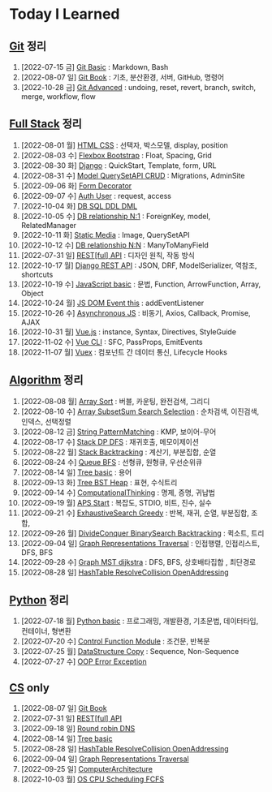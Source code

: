# Today I Learned

## [Git](/Git/README.md) 정리

1. [2022-07-15 금] [Git Basic](./Git/0715_Git_basic.md) : Markdown, Bash
2. [2022-08-07 일] [Git Book](https://github.com/kimsixsue/CS-Study/blob/master/kimsixsue/Git_GitHub.md) : 기초, 분산환경, 서버, GitHub, 명령어
3. [2022-10-28 금] [Git Advanced](/Git/1028_Git_Advanced.md) : undoing, reset, revert, branch, switch, merge, workflow, flow

## [Full Stack](/Full_Stack/README.md) 정리

1. [2022-08-01 월] [HTML CSS](./Full_Stack/0801_HTML_CSS.md) : 선택자, 박스모델, display, position
2. [2022-08-03 수] [Flexbox Bootstrap](./Full_Stack/0803_Flexbox_Bootstrap.md) : Float, Spacing, Grid
3. [2022-08-30 화] [Django](./Full_Stack/0830_Django_Template_VariableRouting.md) : QuickStart, Template, form, URL
4. [2022-08-31 수] [Model QuerySetAPI CRUD](./Full_Stack/0831_Django_Model_QuerySet_CRUD.md) : Migrations, AdminSite
5. [2022-09-06 화] [Form Decorator](./Full_Stack/0906_Django_Form_ModelForm.md)
6. [2022-09-07 수] [Auth User](./Full_Stack/0907_Django_Auth.md) : request, access
7. [2022-10-04 화] [DB SQL DDL DML](./Full_Stack/1004_DB_SQL.md)
8. [2022-10-05 수] [DB relationship N:1](./Full_Stack/1005_DB_relationship_N_1.md) : ForeignKey, model, RelatedManager
9. [2022-10-11 화] [Static Media](./Full_Stack/1011_Django_Static_Media.md) : Image, QuerySetAPI
10. [2022-10-12 수] [DB relationship N:N](./Full_Stack/1012_DB_relationship_N_N.md) : ManyToManyField
11. [2022-07-31 일] [REST[ful] API](https://github.com/kimsixsue/CS-Study/blob/master/kimsixsue/RESTful_API.md) : 디자인 원칙, 작동 방식
12. [2022-10-17 월] [Django REST API](./Full_Stack/1017_Django_REST_API.md) : JSON, DRF, ModelSerializer, 역참조, shortcuts
13. [2022-10-19 수] [JavaScript basic](./Full_Stack/1019_JavaScript_basic.md) : 문법, Function, ArrowFunction, Array, Object
14. [2022-10-24 월] [JS DOM Event this](./Full_Stack/1024_JS_DOM_Event_this.md) : addEventListener
15. [2022-10-26 수] [Asynchronous JS](./Full_Stack/1026_Asynchronous_JS.md) : 비동기, Axios, Callback, Promise, AJAX
16. [2022-10-31 월] [Vue.js](./Full_Stack/1031_Vue.js.md) : instance, Syntax, Directives, StyleGuide
17. [2022-11-02 수] [Vue CLI](./Full_Stack/1102_Vue_CLI.md) : SFC, PassProps, EmitEvents
18. [2022-11-07 월] [Vuex](./Full_Stack/1107_Vuex.md) : 컴포넌트 간 데이터 통신, Lifecycle Hooks

## [Algorithm](/Algorithm/README.md) 정리

1. [2022-08-08 월] [Array Sort](./Algorithm/0808_Array_Sort.md) : 버블, 카운팅, 완전검색, 그리디
2. [2022-08-10 수] [Array SubsetSum Search Selection](./Algorithm/0810_Array_SubsetSum_Search_Selection.md) : 순차검색, 이진검색, 인덱스, 선택정렬
3. [2022-08-12 금] [String PatternMatching](./Algorithm/0812_String_PatternMatching.md) : KMP, 보이어-무어
4. [2022-08-17 수] [Stack DP DFS](./Algorithm/0817_Stack_DP_DFS.md) : 재귀호출, 메모이제이션
5. [2022-08-22 월] [Stack Backtracking](./Algorithm/0822_Stack_Backtracking.md) : 계산기, 부분집합, 순열
6. [2022-08-24 수] [Queue BFS](./Algorithm/0824_Queue_BFS.md) : 선형큐, 원형큐, 우선순위큐
7. [2022-08-14 일] [Tree basic](https://github.com/kimsixsue/CS-Study/blob/master/kimsixsue/Tree.md) : 용어
8. [2022-09-13 화] [Tree BST Heap](./Algorithm/0913_Tree_BST_Heap.md) : 표현, 수식트리
9. [2022-09-14 수] [ComputationalThinking](./Algorithm/0914_ComputationalThinking.md) : 명제, 증명, 귀납법
10. [2022-09-19 월] [APS Start](./Algorithm/0919_APS_Start.md) : 복잡도, STDIO, 비트, 진수, 실수
11. [2022-09-21 수] [ExhaustiveSearch Greedy](./Algorithm/0921_ExhaustiveSearch_Greedy.md) : 반복, 재귀, 순열, 부분집합, 조합,
12. [2022-09-26 월] [DivideConquer BinarySearch Backtracking](./Algorithm/0926_DivideConquer_BinarySearch_Backtracking.md) : 퀵소트, 트리
13. [2022-09-04 일] [Graph Representations Traversal](https://github.com/kimsixsue/CS-Study/blob/master/kimsixsue/Graph_Representations_Traversal.md) : 인접행렬, 인접리스트, DFS, BFS
14. [2022-09-28 수] [Graph MST dijkstra](./Algorithm/0928_Graph_MST_dijkstra.md) : DFS, BFS, 상호배타집합 , 최단경로
15. [2022-08-28 일] [HashTable ResolveCollision OpenAddressing](https://github.com/kimsixsue/CS-Study/blob/master/kimsixsue/Open_Addressing.md)

## [Python](/Python/README.md) 정리

1. [2022-07-18 월] [Python basic](/Python/0718_Python_basic.md) : 프로그래밍, 개발환경, 기초문법, 데이터타입, 컨테이너, 형변환
2. [2022-07-20 수] [Control Function Module](/Python/0720_control_function_module.md) : 조건문, 반복문
3. [2022-07-25 월] [DataStructure Copy](/Python/0725_data_structure_copy.md) : Sequence, Non-Sequence
4. [2022-07-27 수] [OOP Error Exception](/Python/0727_OOP_error_exception.md)

## [CS](https://github.com/kimsixsue/CS-Study/tree/master/kimsixsue) only

1. [2022-08-07 일] [Git Book](https://github.com/kimsixsue/CS-Study/blob/master/kimsixsue/Git_GitHub.md)
2. [2022-07-31 일] [REST[ful] API](https://github.com/kimsixsue/CS-Study/blob/master/kimsixsue/RESTful_API.md)
3. [2022-09-18 일] [Round robin DNS](https://github.com/kimsixsue/CS-Study/blob/master/kimsixsue/Round_robin_DNS.md)
4. [2022-08-14 일] [Tree basic](https://github.com/kimsixsue/CS-Study/blob/master/kimsixsue/Tree.md)
5. [2022-08-28 일] [HashTable ResolveCollision OpenAddressing](https://github.com/kimsixsue/CS-Study/blob/master/kimsixsue/Open_Addressing.md)
6. [2022-09-04 일] [Graph Representations Traversal](https://github.com/kimsixsue/CS-Study/blob/master/kimsixsue/Graph_Representations_Traversal.md)
7. [2022-09-25 일] [ComputerArchitecture](https://github.com/kimsixsue/CS-Study/blob/master/kimsixsue/Computer_Architecture.md)
8. [2022-10-03 월] [OS CPU Scheduling FCFS](https://github.com/kimsixsue/CS-Study/blob/master/kimsixsue/OS_CPU_Scheduling_FCFS.md)